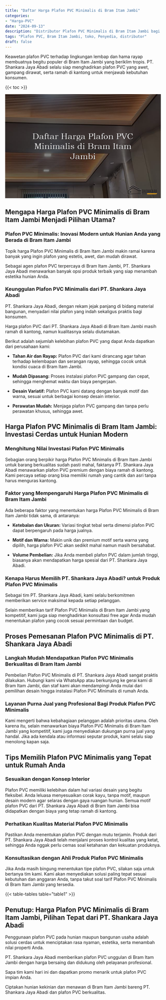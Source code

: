```yaml
---
title: "Daftar Harga Plafon PVC Minimalis di Bram Itam Jambi"
categories: 
- "Harga-PVC"
date: "2024-09-13"
description: "Distributor Plafon PVC Minimalis di Bram Itam Jambi bagi tempat tinggal, kantor, serta toko. Material berkualitas, beragam motif, warna modern, dengan servis pemasangan dikerjakan oleh tenaga ahli profesional dan kepastian resmi!|Layanan distribusi Plafon PVC Minimalis di Bram Itam Jambi bagi keperluan hunian, office, atau ritel, beserta material unggulan dan instalasi oleh tenaga ahli profesional dan jaminan resmi.|Pilihan Plafon PVC Minimalis di Bram Itam Jambi yang terpercaya untuk hunian, kantor, serta toko, dengan panel terbaik dan pemasangan ditangani oleh tenaga ahli ahli dan kepastian resmi.|Distribusi Plafon PVC Minimalis di Bram Itam Jambi untuk rumah, kantor, serta toko, beserta panel unggulan dan pemasangan dikerjakan oleh tim profesional, dilengkapi beserta kepastian resmi.}"
tags: "Plafon PVC, Bram Itam Jambi, toko, Penyedia, distributor"
draft: false
---
```


Keawetan plafon PVC terhadap lingkungan lembap dan hama rayap membuatnya begitu populer di Bram Itam Jambi yang beriklim tropis. PT. Shankara Jaya Abadi selalu siap menghadirkan plafon PVC yang awet, gampang dirawat, serta ramah di kantong untuk menjawab kebutuhan konsumen.

{{< toc >}}

![Daftar Harga Plafon PVC Minimalis di Bram Itam Jambi](/images/Harga-PVC/Daftar-Harga-Plafon-PVC-Minimalis-di-Bram-Itam-Jambi.png)


## Mengapa Harga Plafon PVC Minimalis di Bram Itam Jambi Menjadi Pilihan Utama?

### Plafon PVC Minimalis: Inovasi Modern untuk Hunian Anda yang Berada di Bram Itam Jambi

Topik harga Plafon PVC Minimalis di Bram Itam Jambi makin ramai karena banyak yang ingin plafon yang estetis, awet, dan mudah dirawat.

Sebagai agen plafon PVC terpercaya di Bram Itam Jambi, PT. Shankara Jaya Abadi menawarkan banyak opsi produk terbaik yang siap menambah estetika hunian Anda.

### Keunggulan Plafon PVC Minimalis dari PT. Shankara Jaya Abadi

PT. Shankara Jaya Abadi, dengan rekam jejak panjang di bidang material bangunan, menyadari nilai plafon yang indah sekaligus praktis bagi konsumen.

Harga plafon PVC dari PT. Shankara Jaya Abadi di Bram Itam Jambi masih ramah di kantong, namun kualitasnya selalu diutamakan.

Berikut adalah sejumlah kelebihan plafon PVC yang dapat Anda dapatkan dari perusahaan kami:

- **Tahan Air dan Rayap:** Plafon PVC dari kami dirancang agar tahan terhadap kelembapan dan serangan rayap, sehingga cocok untuk kondisi cuaca di Bram Itam Jambi.

- **Mudah Dipasang:** Proses instalasi plafon PVC gampang dan cepat, sehingga menghemat waktu dan biaya pengerjaan.

- **Desain Variatif:** Plafon PVC kami datang dengan banyak motif dan warna, sesuai untuk berbagai konsep desain interior.

- **Perawatan Mudah:** Menjaga plafon PVC gampang dan tanpa perlu perawatan khusus, sehingga awet.

## Harga Plafon PVC Minimalis di Bram Itam Jambi: Investasi Cerdas untuk Hunian Modern

### Menghitung Nilai Investasi Plafon PVC Minimalis

Sebagian orang berpikir harga Plafon PVC Minimalis di Bram Itam Jambi untuk barang berkualitas sudah pasti mahal, faktanya PT. Shankara Jaya Abadi menawarkan plafon PVC premium dengan biaya ramah di kantong. Kami percaya setiap orang bisa memiliki rumah yang cantik dan asri tanpa harus menguras kantong.

### Faktor yang Mempengaruhi Harga Plafon PVC Minimalis di Bram Itam Jambi

Ada beberapa faktor yang menentukan harga Plafon PVC Minimalis di Bram Itam Jambi tidak sama, di antaranya:

- **Ketebalan dan Ukuran:** Variasi tingkat tebal serta dimensi plafon PVC dapat berpengaruh pada harga jualnya.

- **Motif dan Warna:** Makin unik dan premium motif serta warna yang dipilih, harga plafon PVC akan sedikit mahal namun masih bersahabat.

- **Volume Pembelian:** Jika Anda membeli plafon PVC dalam jumlah tinggi, biasanya akan mendapatkan harga spesial dari PT. Shankara Jaya Abadi.

### Kenapa Harus Memilih PT. Shankara Jaya Abadi? untuk Produk Plafon PVC Minimalis

Sebagai tim PT. Shankara Jaya Abadi, kami selalu berkomitmen memberikan service maksimal kepada setiap pelanggan.

Selain memberikan tarif Plafon PVC Minimalis di Bram Itam Jambi yang kompetitif, kami juga siap menghadirkan konsultasi free agar Anda mudah menentukan plafon yang cocok sesuai permintaan dan budget.

## Proses Pemesanan Plafon PVC Minimalis di PT. Shankara Jaya Abadi

### Langkah Mudah Mendapatkan Plafon PVC Minimalis Berkualitas di Bram Itam Jambi

Pembelian Plafon PVC Minimalis di PT. Shankara Jaya Abadi sangat praktis dilakukan. Hubungi kami via WhatsApp atau berkunjung ke gerai kami di Bram Itam Jambi, dan staf kami akan mendampingi Anda mulai dari pemilihan desain hingga instalasi Plafon PVC Minimalis di rumah Anda.

### Layanan Purna Jual yang Profesional Bagi Produk Plafon PVC Minimalis

Kami mengerti bahwa kebahagiaan pelanggan adalah prioritas utama. Oleh karena itu, selain menawarkan biaya Plafon PVC Minimalis di Bram Itam Jambi yang kompetitif, kami juga menyediakan dukungan purna jual yang handal. Jika ada kendala atau informasi seputar produk, kami selalu siap menolong kapan saja.

## Tips Memilih Plafon PVC Minimalis yang Tepat untuk Rumah Anda

### Sesuaikan dengan Konsep Interior

Plafon PVC memiliki kelebihan dalam hal variasi desain yang begitu fleksibel. Anda leluasa menyesuaikan corak kayu, tanpa motif, maupun desain modern agar selaras dengan gaya ruangan hunian. Semua motif plafon PVC dari PT. Shankara Jaya Abadi di Bram Itam Jambi bisa didapatkan dengan biaya yang tetap ramah di kantong.

### Perhatikan Kualitas Material Plafon PVC Minimalis

Pastikan Anda menentukan plafon PVC dengan mutu terjamin. Produk dari PT. Shankara Jaya Abadi telah menjalani proses kontrol kualitas yang ketat, sehingga Anda nggak perlu cemas soal ketahanan dan kekuatan produknya.

### Konsultasikan dengan Ahli Produk Plafon PVC Minimalis

Jika Anda masih bingung menentukan tipe plafon PVC, silakan saja untuk bertanya tim kami. Kami akan menyediakan solusi paling tepat sesuai kebutuhan dan anggaran Anda, tanpa takut soal tarif Plafon PVC Minimalis di Bram Itam Jambi yang tersedia.

{{< table-tables table="table1" >}}

## Penutup: Harga Plafon PVC Minimalis di Bram Itam Jambi, Pilihan Tepat dari PT. Shankara Jaya Abadi

Penggunaan plafon PVC pada hunian maupun bangunan usaha adalah solusi cerdas untuk menciptakan rasa nyaman, estetika, serta menambah nilai properti Anda.

PT. Shankara Jaya Abadi memberikan plafon PVC unggulan di Bram Itam Jambi dengan harga bersaing dan didukung oleh pelayanan profesional.

Sapa tim kami hari ini dan dapatkan promo menarik untuk plafon PVC impian Anda.

Ciptakan hunian kekinian dan menawan di Bram Itam Jambi bareng PT. Shankara Jaya Abadi dan plafon PVC berkualitas.
